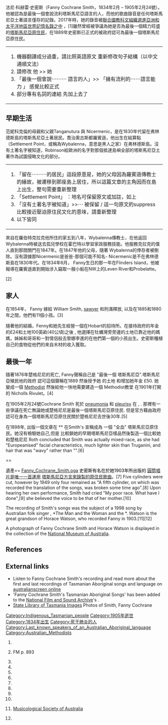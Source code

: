 法尼·科赫雷·史密斯（Fanny Cochrane Smith，1834年2月 – 1905年2月24號）。他被認為是最後一個會說流利塔斯馬尼亞語言的人，而他的歌曲錄音是任何塔斯馬尼亞土著語言僅存的記錄。2017年時，她的錄音被[聯合國教科文組織選進](https://zh.wikipedia.org/wiki/聯合國教科文組織 "wikilink")[亞洲和太平洋地區世界記憶名錄之中](https://zh.wikipedia.org/wiki/亞洲和太平洋地區世界記憶名錄 "wikilink") ，\[1\]雖然曾經被爭議為她是否為最後一個精力旺盛的[塔斯馬尼亞原住民](../Page/塔斯馬尼亞原住民.md "wikilink")，在1889年史密斯已正式的被政府認可為最後一個塔斯馬尼亞原住民。

<table>
<tbody>
<tr class="odd">
<td><ol>
<li>機器翻譯成分過重，請比照英語原文 重新修改句子結構（以中文通順文法）</li>
<li>請修改 他 &gt;&gt; 她</li>
<li>「最後一個會說⋯⋯⋯ 語言的人」&gt;&gt; 「擁有流利的⋯⋯語言能力 」 感覺比較正式</li>
<li>部分專有名詞的連結 先加上去了</li>
</ol></td>
</tr>
</tbody>
</table>

## 早期生活

范妮科克倫的母親和父親Tanganutura 與 Nicermenic，是在1830年代留在弗林德斯島的塔斯馬尼亞土著居民。喬治奧古斯都羅賓遜，他出生在結算點（Settlement Point，或稱為Wybalenna，意思是黑人之家）在弗林德斯島。沒有土著名字被知道，Robinson給歐洲的名字對那個抵達島嶼全部的塔斯馬尼亞土著作為試圖侵略文化的部分。

<table>
<tbody>
<tr class="odd">
<td><ol>
<li>「留在⋯⋯⋯的居民」這段原意是，她的父母因為羅賓遜傳教士的緣故，被遷移到那座島上居住，所以這篇文章的主角因而在島上出生，整句需要重新整理</li>
<li>「Settlement Point」 ：地名可保留原文或加註，如上</li>
<li>「沒有土著名字被知道」&gt;&gt;⋯ 被保留 / 這一句原文的suppress 比較接近壓迫原住民文化的意味，請重新整理</li>
<li>以下皆同</li>
</ol></td>
</tr>
</tbody>
</table>

來自在羅伯特克拉克他所住的家五到八年，Wybalenna傳教士，在他返回Wybalenna時被送去孤兒學校在霍巴特以學習家政服務技能。他服務克拉克的僕人直到那間關門在1847年。在1847年他的父母，隨著 Wybalenna的倖存者被刪除。沒有證據那Nicermenic是爸爸-那個可能不知名- Nicermenic是不在弗林德斯島在1830年代。在1834年6月， Fanny生日的那一年在Flinders Island，他被報導在羅賓遜直到開始涉入竊取一艘小船在NW上的Leven River和Probelatte。

\[2\]

## 家人

在1854年， Fanny 嫁給 William Smith, [sawyer](https://zh.wikipedia.org/wiki/wikt:sawyer "wikilink") 和刑滿釋放, 以及在1885和1880年之間，他們有11個小孩。\[3\]

隨著他的結婚，Fenny和她先生經營一個在Hobart的招待所。在接待政府的年金的£24和土地100英畝(40公頃)之後 , 他選擇在牡蠣灣旁旁邊的土地已靠近他的媽媽，姊姊和哥哥和一對情侶般去黎娜李進的在他們第一個的小孩出生。史密斯種植自己的食物從他們的來自木材的收入獲取。

## 最後一年

隨著1876年楚格尼尼的死亡, Fanny聲稱自己是 "最後一個 塔斯馬尼亞".塔斯馬尼亞殖民地的政府 認可這個聲稱在1889 然後授予她 的土地 和增加她年金 £50. 她變成一個 [Methodist](../Page/循道宗.md "wikilink") 然後給他一快地需要建造一個 Methodist教堂 在1901年打開的 Nicholls Rivulet。\[4\]

在1905年2月24號Cochrane Smith 死於 [pneumonia](../Page/肺炎.md "wikilink") 和 [pleurisy](../Page/胸膜炎.md "wikilink") 在 ,  . 那裡有一些爭議在死亡無論她或楚格尼尼是最後一個塔斯馬尼亞原住民. 但是官方藉由政府認可在身為一個塔斯馬尼亞原住民關於楚格尼尼去世後30年.\[5\]

在1898年,  出版一個文章在 ** 在Smith's 宣稱成為 一個 "全血" 塔斯馬尼亞原住民。她沒有檢驗她自己,但是 比較鎖她的早期塔斯馬尼亞樣品然後製造一個比較她和楚格尼尼 Roth concluded that Smith was actually mixed-race, as she had "Europeanised" facial characteristics, much lighter skin than Truganini, and hair that was "wavy" rather than "".\[6\]

\==

遺產== [Fanny_Cochrane_Smith.oga](https://zh.wikipedia.org/wiki/File:Fanny_Cochrane_Smith.oga "fig:Fanny_Cochrane_Smith.oga") <font color="#000000">史密斯有名在於她1903年所出版的</font> [圓筒唱片是唯一一首運用](https://zh.wikipedia.org/wiki/圓筒唱片 "wikilink") [塔斯馬尼亞方言來錄製的](https://zh.wikipedia.org/wiki/塔斯馬尼亞方言 "wikilink")[原住民歌曲](https://zh.wikipedia.org/wiki/澳大利亞土著音樂 "wikilink")。\[7\] Five cylinders were cut, however by 1949 only four remained as "A fifth cylinder, on which was recorded the translation of the songs, was broken some time ago".\[8\] Upon hearing her own performance, Smith had cried "My poor race. What have I done",\[9\] she believed the voice to be that of her mother.\[10\]

The recording of Smith's songs was the subject of a 1998 song by Australian folk singer , *The Man and the Woman and the *. Watson is the great grandson of Horace Watson, who recorded Fanny in 1903.\[11\]\[12\]

A photograph of Fanny Cochrane Smith and Horace Watson is displayed in the collection of the [National Museum of Australia](https://zh.wikipedia.org/wiki/澳大利亞國立博物館 "wikilink").

## References

## External links

  - Listen to Fanny Cochrane Smith's recording and read more about the first and last recordings of Tasmanian Aboriginal songs and language on [australianscreen online](http://aso.gov.au/titles/music/fanny-cochrane-smith-songs/)
  - 'Fanny Cochrane Smith's Tasmanian Aboriginal Songs' has been added to the [National Film and Sound Archive](https://zh.wikipedia.org/wiki/澳大利亞國立影片與聲音檔案館 "wikilink")'s .
  - [State Library of Tasmania Images](http://catalogue.statelibrary.tas.gov.au/find/?subject=Smith%2c+Fanny+Cochrane+-+1834%3f-1905+-+Portraits) Photos of Smith, Fanny Cochrane

[Category:Indigenous_Tasmanian_people](https://zh.wikipedia.org/wiki/Category:Indigenous_Tasmanian_people "wikilink") [Category:1905年逝世](https://zh.wikipedia.org/wiki/Category:1905年逝世 "wikilink") [Category:1834年出生](https://zh.wikipedia.org/wiki/Category:1834年出生 "wikilink") [Category:死于肺炎的人](https://zh.wikipedia.org/wiki/Category:死于肺炎的人 "wikilink") [Category:Last_known_speakers_of_an_Australian_Aboriginal_language](https://zh.wikipedia.org/wiki/Category:Last_known_speakers_of_an_Australian_Aboriginal_language "wikilink") [Category:Australian_Methodists](https://zh.wikipedia.org/wiki/Category:Australian_Methodists "wikilink")

1.

2.  FM p. 893

3.
4.

5.
6.

7.
8.

9.
10.
11. [Musicological Society of Australia](http://www.msa.org.au/MSA_Newsletter63.htm)

12.